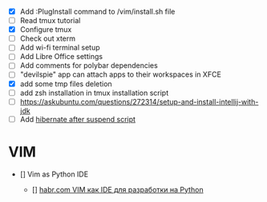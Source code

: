 - [x] Add :PlugInstall command to /vim/install.sh file
- [ ] Read tmux tutorial
- [x] Configure tmux
- [ ] Check out xterm
- [ ] Add wi-fi terminal setup
- [ ] Add Libre Office settings
- [ ] Add comments for polybar dependencies
- [ ] "devilspie" app can attach apps to their workspaces in XFCE
- [x] add some tmp files deletion
- [ ] add zsh installation in tmux installation script
- [ ] https://askubuntu.com/questions/272314/setup-and-install-intellij-with-jdk
- [ ] Add [hibernate after suspend script](/PowerManagement/rtchibernate)

# VIM

- [] Vim as Python IDE

   - [] [habr.com VIM как IDE для разработки на Python](https://habr.com/post/224979/)
